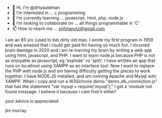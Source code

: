 - 👋 Hi, I’m @drtyauldman
- 👀 I’m interested in ... c programming
- 🌱 I’m currently learning ... javascript, html, php, node.js
- 💞️ I’m looking to collaborate on ... all things programmable in 'C'
- 📫 How to reach me ... snfmanutz@gmail.com

<!---
drtyauldman/drtyauldman is a ✨ special ✨ repository because its `README.md` (this file) appears on your GitHub profile.
You can click the Preview link to take a look at your changes.
--->

I am an 85 y/o (used to be) dirty old man.  I wrote my first program in 1959 and was amazed that i could get paid for having so much fun.
I incurred brain damage in 2020 and i am re-training my brain by writing a web app using html, javascript, and PHP.  I want to learn
node.js because PHP is not as enjoyable as javascript, eg 'explode' vs 'split'. I have written an app that runs on localhost using XAMPP 
as an interface tool. Now I want to replace the PHP with node.js and am having difficulty getting the pieces to work together.  I have 
NODE.JS installed, and am running Apache and Mysql witn XAMPP. When i copy and run a W3Schools demo "demo_db_connection.js" that has the
statement "var mysql = require('mysql');" I get a 'module not found message.  I believe it because i cant find it either! 

your advice is appreciated

jim murray
